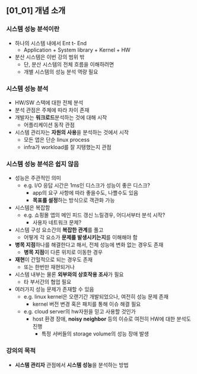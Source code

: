 ## [01_01] 개념 소개

### 시스템 성능 분석이란
- 하나의 시스템 내에서 Ent t- End
  - Application + System library + Kernel + HW
- 분산 시스템은 이번 강의 범위 밖
  - 단, 분산 시스템의 전체 흐름을 이해하려면
  - 개별 시스템의 성능 분석 역량 필요

### 시스템 성능 분석
- HW/SW 스택에 대한 전체 분석
- 분석 관점은 주체에 따라 차이 존재
- 개발자는 **워크로드**분석하는 것에 대해 시작
  - 어플리케이션 동작 관점
- 시스템 관리자는 **자원의 사용**을 분석하는 것에서 시작
  - 모든 앱은 단순 linux process
  - infra가 workload를 잘 지탱했는지 관점

### 시스템 성능 분석은 쉽지 않음
- 성능은 주관적인 의미
  - e.g. I/O 응답 시간은 1ms인 디스크가 성능이 좋은 디스크?
    - app의 요구 사항에 따라 좋을수도, 나쁠수도 있음
    - **목표를 설정**하는 방식으로 객관화 가능
- 시스템은 복잡함
  - e.g. 쇼핑몰 앱의 메인 피드 갱신 느릴경우, 어디서부터 분석 시작?
    - 사용자 네트워크 문제?
- 시스템 구성 요소간의 **복잡한 관계**를 풀고
  - 어떻게 각 요소가 **문제를 발생시키는지**를 이해해야 함
- **병목 지점**하나를 해결한다고 해서, 전체 성능에 변화 없는 경우도 존재
  - **병목 지점**이 다른 위치로 이동한 경우
- **재현**이 간헐적으로 되는 경우도 존재
  - 또는 한번만 재현되거나
- 시스템 내부는 물론 **외부와의 상호작용 조사**가 필요
  - 타 부서간의 협업 필요
- 여러가지 성능 문제가 존재할 수 있음
  - e.g. linux kernel은 오랜기간 개발되었으나, 여전히 성능 문제 존재
    - kernel 버전 변경 혹은 패치를 통해 이슈 해결 필요
  - e.g. cloud server의 hw자원을 믿고 사용할 것인가
    - host 환경 장애, **noisy neighbor** 등의 이슈로 여전히 HW에 대한 분석도 진행
      - 특정 서버들의 storage volume의 성능 장애 발생

### 강의의 목적
- **시스템 관리자** 관점에서 **시스템 성능**을 분석하는 방법